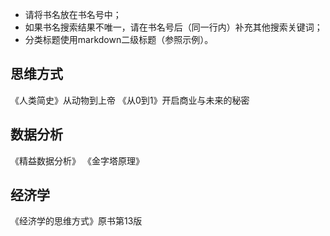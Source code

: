 - 请将书名放在书名号中；
- 如果书名搜索结果不唯一，请在书名号后（同一行内）补充其他搜索关键词；
- 分类标题使用markdown二级标题（参照示例）。

## 思维方式
《人类简史》从动物到上帝
《从0到1》开启商业与未来的秘密

## 数据分析
《精益数据分析》
《金字塔原理》

## 经济学
《经济学的思维方式》原书第13版